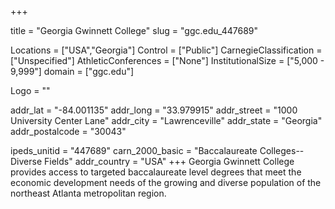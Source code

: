 
+++

title = "Georgia Gwinnett College"
slug = "ggc.edu_447689"

Locations = ["USA","Georgia"]
Control = ["Public"]
CarnegieClassification = ["Unspecified"]
AthleticConferences = ["None"]
InstitutionalSize = ["5,000 - 9,999"]
domain = ["ggc.edu"]

Logo = ""

addr_lat = "-84.001135"
addr_long = "33.979915"
addr_street = "1000 University Center Lane"
addr_city = "Lawrenceville"
addr_state = "Georgia"
addr_postalcode = "30043"

ipeds_unitid = "447689"
carn_2000_basic = "Baccalaureate Colleges--Diverse Fields"
addr_country = "USA"
+++
    Georgia Gwinnett College provides access to targeted baccalaureate level degrees that meet the economic development needs of the growing and diverse population of the northeast Atlanta metropolitan region.
